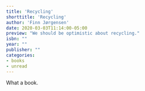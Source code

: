 ```yaml
---
title: 'Recycling'
shorttitle: 'Recycling'
author: 'Finn Jørgensen'
date: 2020-03-03T11:14:00-05:00
preview: "We should be optimistic about recycling."
isbn: ""
year: ""
publisher: ""
categories: 
- books
- unread
---
```


What a book.